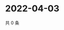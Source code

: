 # 2022-04-03

共 0 条

<!-- BEGIN WEIBO -->
<!-- 最后更新时间 Sun Apr 03 2022 00:20:40 GMT+0800 (China Standard Time) -->

<!-- END WEIBO -->
